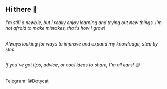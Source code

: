 ## Hi there 👋
###### I'm still a newbie, but I really enjoy learning and trying out new things. I'm not afraid to make mistakes, that's how I grow!

###### Always looking for ways to improve and expand my knowledge, step by step.

###### If you've got tips, advice, or cool ideas to share, I'm all ears! 😊

Telegram: @Dotycat

<!--
**dotywrt/DOTYWRT** is a ✨ _special_ ✨ repository because its `README.md` (this file) appears on your GitHub profile.

Here are some ideas to get you started:

- 🔭 I’m currently working on ...
- 🌱 I’m currently learning ...
- 👯 I’m looking to collaborate on ...
- 🤔 I’m looking for help with ...
- 💬 Ask me about ...
- 📫 How to reach me: ...
- 😄 Pronouns: ...
- ⚡ Fun fact: ...
-->

